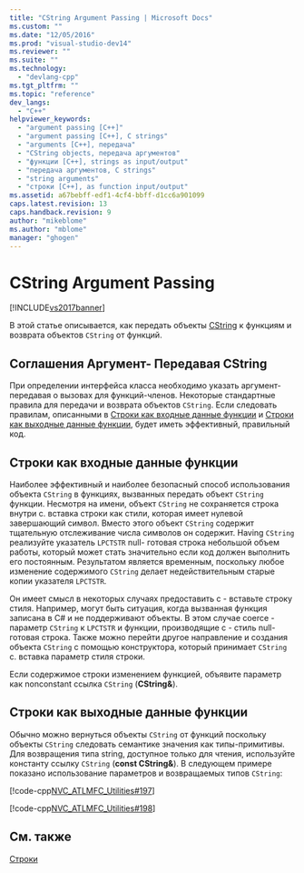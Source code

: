 ```yaml
---
title: "CString Argument Passing | Microsoft Docs"
ms.custom: ""
ms.date: "12/05/2016"
ms.prod: "visual-studio-dev14"
ms.reviewer: ""
ms.suite: ""
ms.technology: 
  - "devlang-cpp"
ms.tgt_pltfrm: ""
ms.topic: "reference"
dev_langs: 
  - "C++"
helpviewer_keywords: 
  - "argument passing [C++]"
  - "argument passing [C++], C strings"
  - "arguments [C++], передача"
  - "CString objects, передача аргументов"
  - "функции [C++], strings as input/output"
  - "передача аргументов, C strings"
  - "string arguments"
  - "строки [C++], as function input/output"
ms.assetid: a67bebff-edf1-4cf4-bbff-d1cc6a901099
caps.latest.revision: 13
caps.handback.revision: 9
author: "mikeblome"
ms.author: "mblome"
manager: "ghogen"
---
```

# CString Argument Passing
[!INCLUDE[vs2017banner](../assembler/inline/includes/vs2017banner.md)]

В этой статье описывается, как передать объекты [CString](../atl-mfc-shared/reference/cstringt-class.md) к функциям и возврата объектов `CString` от функций.  
  
##  <a name="_core_cstring_argument.2d.passing_conventions"></a> Соглашения Аргумент\- Передавая CString  
 При определении интерфейса класса необходимо указать аргумент\- передавая о вызовах для функций\-членов.  Некоторые стандартные правила для передачи и возврата объектов `CString`.  Если следовать правилам, описанными в [Строки как входные данные функции](#_core_strings_as_function_inputs) и [Строки как выходные данные функции](#_core_strings_as_function_outputs), будет иметь эффективный, правильный код.  
  
##  <a name="_core_strings_as_function_inputs"></a> Строки как входные данные функции  
 Наиболее эффективный и наиболее безопасный способ использования объекта `CString` в функциях, вызванных передать объект `CString` функции.  Несмотря на имени, объект `CString` не сохраняется строка внутри c. вставка строки как стили, которая имеет нулевой завершающий символ.  Вместо этого объект `CString` содержит тщательную отслеживание числа символов он содержит.  Having `CString` реализуйте указатель `LPCTSTR` null\- готовая строка небольшой объем работы, который может стать значительно если код должен выполнить его постоянным.  Результатом является временным, поскольку любое изменение содержимого `CString` делает недействительным старые копии указателя `LPCTSTR`.  
  
 Он имеет смысл в некоторых случаях предоставить c \- вставьте строку стиля.  Например, могут быть ситуация, когда вызванная функция записана в C\# и не поддерживают объекты.  В этом случае coerce \- параметр `CString` к `LPCTSTR` и функции, производящие c \- стиль null\- готовая строка.  Также можно перейти другое направление и создания объекта `CString` с помощью конструктора, который принимает `CString` c. вставка параметр стиля строки.  
  
 Если содержимое строки изменением функцией, объявите параметр как nonconstant ссылка `CString` \(**CString&**\).  
  
##  <a name="_core_strings_as_function_outputs"></a> Строки как выходные данные функции  
 Обычно можно вернуться объекты `CString` от функций поскольку объекты `CString` следовать семантике значения как типы\-примитивы.  Для возвращения типа string, доступное только для чтения, используйте константу ссылку `CString` \(**const CString&**\).  В следующем примере показано использование параметров и возвращаемых типов `CString`:  
  
 [!code-cpp[NVC_ATLMFC_Utilities#197](../atl-mfc-shared/codesnippet/CPP/cstring-argument-passing_1.cpp)]  
  
 [!code-cpp[NVC_ATLMFC_Utilities#198](../atl-mfc-shared/codesnippet/CPP/cstring-argument-passing_2.cpp)]  
  
## См. также  
 [Строки](../atl-mfc-shared/strings-atl-mfc.md)
